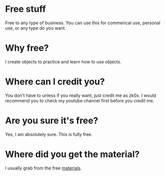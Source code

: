 # Free stuff
Free to any type of business. You can use this for commerical use, personal use, or any type do you want.

# Why free?
I create objects to practice and learn how to use objects.

# Where can I credit you?
You don't have to unless if you really want, just credit me as zk0x. I would recommend you to check my youtube channel first before you credit me.

# Are you sure it's free?
Yes, I am absolutely sure. This is fully free.

# Where did you get the material?
I usually grab from the free [materials](https://ambientcg.com/).